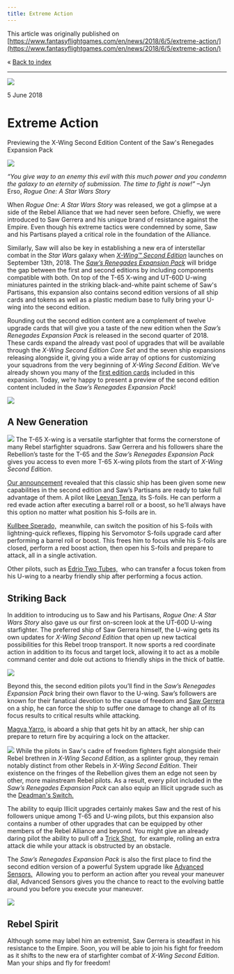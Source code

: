 ```yaml
---
title: Extreme Action
---
```


This article was originally published on [https://www.fantasyflightgames.com/en/news/2018/6/5/extreme-action/](https://www.fantasyflightgames.com/en/news/2018/6/5/extreme-action/)

&laquo; [Back to index](../index.md)

---

![](6f92f930d4ee3a2cf442b95b6f19e07b.jpg)

5 June 2018

Extreme Action
==============

Previewing the X-Wing Second Edition Content of the Saw's Renegades Expansion Pack

![](fbd31df6128d12ad1f9fba9818a16458.png)

_“You give way to an enemy this evil with this much power and you condemn the galaxy to an eternity of submission. The time to fight is now!”_ –Jyn Erso, _Rogue One: A Star Wars Story_

When _Rogue One: A Star Wars Story_ was released, we got a glimpse at a side of the Rebel Alliance that we had never seen before. Chiefly, we were introduced to Saw Gerrera and his unique brand of resistance against the Empire. Even though his extreme tactics were condemned by some, Saw and his Partisans played a critical role in the foundation of the Alliance.

Similarly, Saw will also be key in establishing a new era of interstellar combat in the _Star Wars_ galaxy when _[X-Wing™ Second Edition](https://www.fantasyflightgames.com/en/products/x-wing-second-edition/)_ launches on September 13th, 2018. The _[Saw’s Renegades Expansion Pack](https://www.fantasyflightgames.com/en/products/x-wing/products/saws-renegades-expansion-pack/)_ will bridge the gap between the first and second editions by including components compatible with both. On top of the T-65 X-wing and UT-60D U-wing miniatures painted in the striking black-and-white paint scheme of Saw's Partisans, this expansion also contains second edition versions of all ship cards and tokens as well as a plastic medium base to fully bring your U-wing into the second edition.

Rounding out the second edition content are a complement of twelve upgrade cards that will give you a taste of the new edition when the _Saw’s Renegades Expansion Pack_ is released in the second quarter of 2018. These cards expand the already vast pool of upgrades that will be available through the _X-Wing Second Edition Core Set_ and the seven ship expansions releasing alongside it, giving you a wide array of options for customizing your squadrons from the very beginning of _X-Wing Second Edition_. We’ve already shown you many of the [first edition cards](https://www.fantasyflightgames.com/en/news/2018/4/24/save-the-rebellion/) included in this expansion. Today, we’re happy to present a preview of the second edition content included in the _Saw’s Renegades Expansion Pack_!

![](c7452872e912ecda7c777ff16a689261.png)

A New Generation
----------------

![](ada3683fc83cbee06ec3aa485dc36588.png) The T-65 X-wing is a versatile starfighter that forms the cornerstone of many Rebel starfighter squadrons. Saw Gerrera and his followers share the Rebellion’s taste for the T-65 and the _Saw’s Renegades Expansion Pack_ gives you access to even more T-65 X-wing pilots from the start of _X-Wing Second Edition_.

[Our announcement](https://www.fantasyflightgames.com/en/news/2018/5/1/x-wing-second-edition/) revealed that this classic ship has been given some new capabilities in the second edition and Saw’s Partisans are ready to take full advantage of them. A pilot like [Leevan Tenza,](2cdf1b9ef5665256a321940662ca12da.png) its S-foils. He can perform a red evade action after executing a barrel roll or a boost, so he’ll always have this option no matter what position his S-foils are in.

[Kullbee Sperado,](ada3683fc83cbee06ec3aa485dc36588.png)  meanwhile, can switch the position of his S-foils with lightning-quick reflexes, flipping his Servomotor S-foils upgrade card after performing a barrel roll or boost. This frees him to focus while his S-foils are closed, perform a red boost action, then open his S-foils and prepare to attack, all in a single activation.

Other pilots, such as [Edrio Two Tubes,](ee83ee1e65a04d361e4c2907fe8acad0.png)  who can transfer a focus token from his U-wing to a nearby friendly ship after performing a focus action. 

Striking Back
-------------

In addition to introducing us to Saw and his Partisans, _Rogue One: A Star Wars Story_ also gave us our first on-screen look at the UT-60D U-wing starfighter. The preferred ship of Saw Gerrera himself, the U-wing gets its own updates for _X-Wing Second Edition_ that open up new tactical possibilities for this Rebel troop transport. It now sports a red coordinate action in addition to its focus and target lock, allowing it to act as a mobile command center and dole out actions to friendly ships in the thick of battle.

![](c0089499c58d17b1bef775fc67a03372.png)

Beyond this, the second edition pilots you’ll find in the _Saw’s Renegades Expansion Pack_ bring their own flavor to the U-wing. Saw’s followers are known for their fanatical devotion to the cause of freedom and [Saw Gerrera](72fc817027759ff87f57dd70645fcb4a.png) on a ship, he can force the ship to suffer one damage to change all of its focus results to critical results while attacking.

[Magva Yarro,](315641c1dcb541bdaeb35f59fefcdf15.png) is aboard a ship that gets hit by an attack, her ship can prepare to return fire by acquiring a lock on the attacker.

![](3efe418339a30bca022304ceaee8d3d9.png) While the pilots in Saw's cadre of freedom fighters fight alongside their Rebel brethren in _X-Wing Second Edition_, as a splinter group, they remain notably distinct from other Rebels in _X-Wing Second Edition_. Their existence on the fringes of the Rebellion gives them an edge not seen by other, more mainstream Rebel pilots. As a result, every pilot included in the _Saw’s Renegades Expansion Pack_ can also equip an Illicit upgrade such as the [Deadman's Switch.](8029f1be40aacd0e25404e8e9422a4f8.png) 

The ability to equip Illicit upgrades certainly makes Saw and the rest of his followers unique among T-65 and U-wing pilots, but this expansion also contains a number of other upgrades that can be equipped by other members of the Rebel Alliance and beyond. You might give an already daring pilot the ability to pull off a [Trick Shot,](12bd8963f08ceb04b28c7baef11158f8.png)  for example, rolling an extra attack die while your attack is obstructed by an obstacle.

The _Saw’s Renegades Expansion Pack_ is also the first place to find the second edition version of a powerful System upgrade like [Advanced Sensors.](3efe418339a30bca022304ceaee8d3d9.png)  Allowing you to perform an action after you reveal your maneuver dial, Advanced Sensors gives you the chance to react to the evolving battle around you before you execute your maneuver.

![](94432c59ec70c9c95ecc56588bff25d8.png)

Rebel Spirit
------------

Although some may label him an extremist, Saw Gerrera is steadfast in his resistance to the Empire. Soon, you will be able to join his fight for freedom as it shifts to the new era of starfighter combat of _X-Wing Second Edition_. Man your ships and fly for freedom!